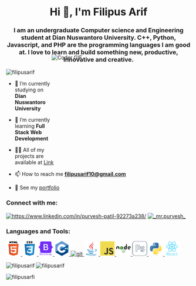 <h1 align="center">Hi 👋, I'm Filipus Arif</h1>
<h3 align="center">I am an undergraduate Computer science and Engineering student at Dian Nuswantoro University. C++, Python, Javascript, and PHP are the programming languages I am good at. I love to learn and build something new, productive, innovative and creative.</h3>
<!-- <img align="right" alt="Coder" width="450" margin="50px" src="https://camo.githubusercontent.com/5ddf73ad3a205111cf8c686f687fc216c2946a75005718c8da5b837ad9de78c9/68747470733a2f2f7468756d62732e6766796361742e636f6d2f4576696c4e657874446576696c666973682d736d616c6c2e676966"> -->
<!-- <img src="https://github.com/ysherqawi/ysherqawi/blob/master/images/developer.gif" alt="A Developer Sitting In Front Of a Computer" style="margin-top:-40px" align="right" width="465" height="365" /> -->
<img align="right" src="https://github.com/rajaprerak/rajaprerak/blob/master/developer.gif" alt="Coder GIF" style="margin-top:-40px" align="right" width="380" height="280">


<p align="left" margin="100px"> <img src="https://komarev.com/ghpvc/?username=filipusarif&label=Profile%20views&color=0e75b6&style=flat" alt="filipusarif" /> </p>


- 🔭 I’m currently studying on **Dian Nuswantoro University**

- 🌱 I’m currently learning **Full Stack Web Development**

- 👨‍💻 All of my projects are available at [Link](https://github.com/filipusarif?tab=repositories)

- 📫 How to reach me **filipusarif10@gmail.com**
  
- 📔 See my [portfolio](https://filipusarif.vercel.app/) 


<h3 align="left">Connect with me:</h3>
<p align="left">
<!-- <a href="https://dev.to/purvesh77" target="_blank"><img align="center" src="https://raw.githubusercontent.com/rahuldkjain/github-profile-readme-generator/master/src/images/icons/Social/devto.svg" alt="purvesh77" height="30" width="40" /></a> -->
<!-- <a href="https://twitter.com/@_the_lost_guy_" target="_blank"><img align="center" src="https://raw.githubusercontent.com/rahuldkjain/github-profile-readme-generator/master/src/images/icons/Social/twitter.svg" alt="@_the_lost_guy_" height="30" width="40" /></a> -->
<a href="https://www.linkedin.com/in/filipus-arif-kristiyan/" target="blank"><img align="center" src="https://raw.githubusercontent.com/rahuldkjain/github-profile-readme-generator/master/src/images/icons/Social/linked-in-alt.svg" alt="https://www.linkedin.com/in/purvesh-patil-92273a238/" height="30" width="40" /></a>
<a href="https://www.instagram.com/filipusarif._/" target="blank"><img align="center" src="https://raw.githubusercontent.com/rahuldkjain/github-profile-readme-generator/master/src/images/icons/Social/instagram.svg" alt="_mr.purvesh_" height="30" width="40" /></a>
<!-- <a href="https://www.codechef.com/users/hipurvesh" target="blank"><img align="center" src="https://cdn.jsdelivr.net/npm/simple-icons@3.1.0/icons/codechef.svg" alt="hipurvesh" height="30" width="40" /></a> -->
<!-- <a href="https://www.hackerrank.com/@mrpurvesh" target="blank"><img align="center" src="https://raw.githubusercontent.com/rahuldkjain/github-profile-readme-generator/master/src/images/icons/Social/hackerrank.svg" alt="@mrpurvesh" height="30" width="40" /></a> -->
<!-- <a href="https://codeforces.com/profile/mrpurvesh" target="blank"><img align="center" src="https://raw.githubusercontent.com/rahuldkjain/github-profile-readme-generator/master/src/images/icons/Social/codeforces.svg" alt="mrpurvesh" height="30" width="40" /></a> -->
<!-- <a href="https://www.leetcode.com/mrpurvesh" target="blank"><img align="center" src="https://raw.githubusercontent.com/rahuldkjain/github-profile-readme-generator/master/src/images/icons/Social/leet-code.svg" alt="mrpurvesh" height="30" width="40" /></a> -->
<!-- <a href="https://auth.geeksforgeeks.org/user/purveshpatil111" target="blank"><img align="center" src="https://raw.githubusercontent.com/rahuldkjain/github-profile-readme-generator/master/src/images/icons/Social/geeks-for-geeks.svg" alt="purveshpatil111" height="30" width="40" /></a> -->


<h3 align="left">Languages and Tools:</h3>
<p align="left"> 
   <a href="https://www.w3.org/html/" target="_blank" rel="noreferrer"> <img src="https://raw.githubusercontent.com/devicons/devicon/master/icons/html5/html5-original-wordmark.svg" alt="html5" width="40" height="40"/> </a> 
  <a href="https://www.w3schools.com/css/" target="_blank" rel="noreferrer"> <img src="https://raw.githubusercontent.com/devicons/devicon/master/icons/css3/css3-original-wordmark.svg" alt="css3" width="40" height="40"/> </a> 
<a href="https://getbootstrap.com" target="_blank" rel="noreferrer"> <img src="https://raw.githubusercontent.com/devicons/devicon/master/icons/bootstrap/bootstrap-plain-wordmark.svg" alt="bootstrap" width="40" height="40"/> </a> 
<a href="https://www.cprogramming.com/" target="_blank" rel="noreferrer"> </a> 
<a href="https://www.w3schools.com/cpp/" target="_blank" rel="noreferrer"> <img src="https://raw.githubusercontent.com/devicons/devicon/master/icons/cplusplus/cplusplus-original.svg" alt="cplusplus" width="40" height="40"/> </a> 
  <a href="https://git-scm.com/" target="_blank" rel="noreferrer"> <img src="https://www.vectorlogo.zone/logos/git-scm/git-scm-icon.svg" alt="git" width="40" height="40"/> </a> 
  <a href="https://www.java.com" target="_blank" rel="noreferrer"> <img src="https://raw.githubusercontent.com/devicons/devicon/master/icons/java/java-original.svg" alt="java" width="40" height="40"/> </a> 
  <a href="https://developer.mozilla.org/en-US/docs/Web/JavaScript" target="_blank" rel="noreferrer"> <img src="https://raw.githubusercontent.com/devicons/devicon/master/icons/javascript/javascript-original.svg" alt="javascript" width="40" height="40"/> </a> 
  <a href="https://nodejs.org" target="_blank" rel="noreferrer"> <img src="https://raw.githubusercontent.com/devicons/devicon/master/icons/nodejs/nodejs-original-wordmark.svg" alt="nodejs" width="40" height="40"/> </a> 
  <a href="https://www.photoshop.com/en" target="_blank" rel="noreferrer"> <img src="https://raw.githubusercontent.com/devicons/devicon/master/icons/photoshop/photoshop-line.svg" alt="photoshop" width="40" height="40"/> </a> 
  <a href="https://www.python.org" target="_blank" rel="noreferrer"> <img src="https://raw.githubusercontent.com/devicons/devicon/master/icons/python/python-original.svg" alt="python" width="40" height="40"/> </a> 
  <a href="https://reactjs.org/" target="_blank" rel="noreferrer"> <img src="https://raw.githubusercontent.com/devicons/devicon/master/icons/react/react-original-wordmark.svg" alt="react" width="40" height="40"/> </a>
<!--   <a href="https://kotlinlang.org" target="_blank" rel="noreferrer"> <img src="https://www.vectorlogo.zone/logos/kotlinlang/kotlinlang-icon.svg" alt="kotlin" width="40" height="40"/> </a>  -->
<!--   <a href="https://www.linux.org/" target="_blank" rel="noreferrer"> <img src="https://raw.githubusercontent.com/devicons/devicon/master/icons/linux/linux-original.svg" alt="linux" width="40" height="40"/> </a>  -->
<!--   <a href="https://www.mathworks.com/" target="_blank" rel="noreferrer"> <img src="https://upload.wikimedia.org/wikipedia/commons/2/21/Matlab_Logo.png" alt="matlab" width="40" height="40"/> </a>  -->
<!-- <a href="https://firebase.google.com/" target="_blank" rel="noreferrer"> <img src="https://www.vectorlogo.zone/logos/firebase/firebase-icon.svg" alt="firebase" width="40" height="40"/> </a>  -->
<!-- <a href="https://cloud.google.com" target="_blank" rel="noreferrer"> <img src="https://www.vectorlogo.zone/logos/google_cloud/google_cloud-icon.svg" alt="gcp" width="40" height="40"/> </a>  -->
  <!--   <a href="https://developer.android.com" target="_blank" rel="noreferrer"> <img src="https://raw.githubusercontent.com/devicons/devicon/master/icons/android/android-original-wordmark.svg" alt="android" width="40" height="40"/> </a>  -->
</p>

<p>
<img align="center" src="https://github-readme-stats.vercel.app/api?username=filipusarif&show_icons=true&locale=en&theme=merko" alt="filipusarif" width="45%"/>
<img align="center" src="https://github-readme-streak-stats.herokuapp.com/?user=filipusarif&theme=merko" alt="filipusarif" width="48%" />
<p align="center">
<img align="left" src="https://github-readme-stats.vercel.app/api/top-langs?username=filipusarif&show_icons=true&locale=en&layout=compact&theme=merko" alt="filipusarfi"/>
</p>
</p>
